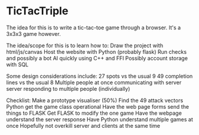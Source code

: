 # TicTacTriple
The idea for this is to write a tic-tac-toe game through a browser. It's a 3x3x3 game however.

The idea/scope for this is to learn how to:
Draw the project with html/js/canvas
Host the website with Python (probably flask)
Run checks and possibly a bot AI quickly using C++ and FFI
Possibly account storage with SQL

Some design considerations include:
27 spots vs the usual 9
49 completion lines vs the usual 8
Multiple people at once communicating with server
server responding to multiple people (individually)



Checklist:
Make a prototype visualiser (50%)
Find the 49 attack vectors
Python get the game class operational
Have the web page forms send the things to FLASK
Get FLASK to modify the one game
Have the webpage understand the server response
Have Python understand multiple games at once
Hopefully not overkill server and clients at the same time